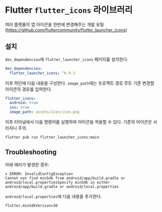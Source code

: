# Flutter `flutter_icons` 라이브러리

여러 플랫폼의 앱 아이콘을 한번에 변경해주는 개발 유틸 (https://github.com/fluttercommunity/flutter_launcher_icons)

## 설치

`dev_dependencies`에 `flutter_launcher_icons` 패키지를 설치한다.

```yaml
dev_dependencies:
  flutter_launcher_icons: ^0.9.3
```

이후 하단에 다음 내용을 구성한다. `image_path`에는 프로젝트 경로 루트 기준 변경할 아이콘의 경로를 입력한다.

```yaml
flutter_icons:
  android: true
  ios: true
  image_path: assets/icon/icon.png
```

이후 터미널에서 다음 명령어를 실행하여 아이콘을 적용할 수 있다. 기존의 아이콘은 사라지니 주의.

```shell
flutter pub run flutter_launcher_icons:main
```

## Troubleshooting

아래 에러가 발생한 경우:

```shell
✗ ERROR: InvalidConfigException
Cannot not find minSdk from android/app/build.gradle or android/local.propertiesSpecify minSdk in either android/app/build.gradle or android/local.properties
```

`android/local.properties`에 다음 내용을 추가한다.

```text
flutter.minSdkVersion=30
````
